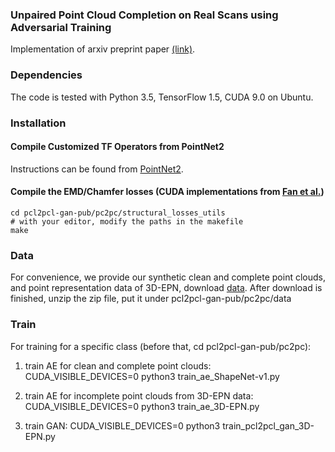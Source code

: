 ### Unpaired Point Cloud Completion on Real Scans using Adversarial Training

Implementation of arxiv preprint paper <a href="https://128.84.21.199/abs/1904.00069" target="_blank">(link)</a>.

### Dependencies
The code is tested with Python 3.5, TensorFlow 1.5, CUDA 9.0 on Ubuntu. 

### Installation
#### Compile Customized TF Operators from PointNet2
Instructions can be found from <a href="https://github.com/charlesq34/pointnet2" target="_blank">PointNet2</a>.
#### Compile the EMD/Chamfer losses (CUDA implementations from <a href="https://github.com/charlesq34/pointnet2" target="_blank">Fan et al.</a>)
    cd pcl2pcl-gan-pub/pc2pc/structural_losses_utils
    # with your editor, modify the paths in the makefile
    make

### Data
For convenience, we provide our synthetic clean and complete point clouds, and point representation data of 3D-EPN, download <a href="http://irc.cs.sdu.edu.cn/~xuelin/pcl2pcl/data.zip" target="_blank">data</a>.
After download is finished, unzip the zip file, put it under pcl2pcl-gan-pub/pc2pc/data

### Train
For training for a specific class (before that, cd pcl2pcl-gan-pub/pc2pc):
1. train AE for clean and complete point clouds:
    CUDA_VISIBLE_DEVICES=0 python3 train_ae_ShapeNet-v1.py

2. train AE for incomplete point clouds from 3D-EPN data:
    CUDA_VISIBLE_DEVICES=0 python3 train_ae_3D-EPN.py

3. train GAN:
    CUDA_VISIBLE_DEVICES=0 python3 train_pcl2pcl_gan_3D-EPN.py

